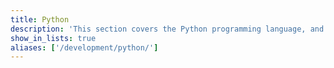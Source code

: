```yaml
---
title: Python
description: 'This section covers the Python programming language, and how to get started, write operations, create APIs, install direnv, and how to use Python for machine learning.'
show_in_lists: true
aliases: ['/development/python/']
---
```

